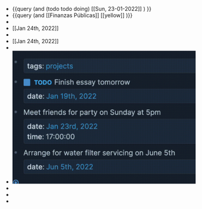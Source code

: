 - {{query (and (todo todo doing) [[Sun, 23-01-2022]] ) }}
- {{query (and [[Finanzas Públicas]] [[yellow]] )}}
-
- [[Jan 24th, 2022]]
-
- [[Jan 24th, 2022]]
-
- ![image.png](../assets/image_1642943904681_0.png)
-
-
-